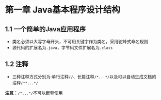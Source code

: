 # 第一章 Java基本程序设计结构

## 1.1 一个简单的Java应用程序
-  类名必须以大写字母开头，不可用关键字作为类名，采用驼峰式命名规则
-  源代码的扩展名为`.java`，字节码文件扩展名为`.class`

## 1.2 注释
- 三种注释方式分别为:单行注释`//`、长篇注释`/*...*/`以及可以自动生成文档的注释`/**...*/`

**注意：**`/*...*/`不可以嵌套使用

